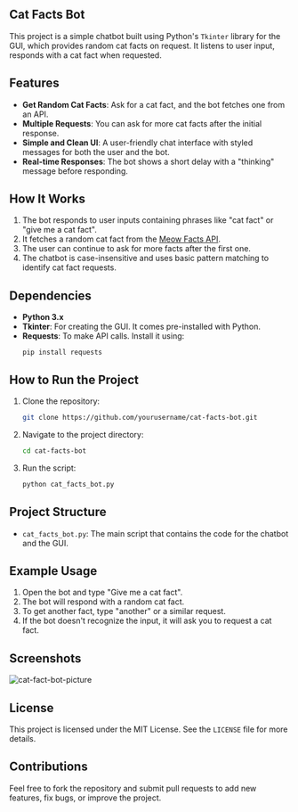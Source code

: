 ## Cat Facts Bot

This project is a simple chatbot built using Python's `Tkinter` library for the GUI, which provides random cat facts on request. It listens to user input, responds with a cat fact when requested.
## Features
- **Get Random Cat Facts**: Ask for a cat fact, and the bot fetches one from an API.
- **Multiple Requests**: You can ask for more cat facts after the initial response.
- **Simple and Clean UI**: A user-friendly chat interface with styled messages for both the user and the bot.
- **Real-time Responses**: The bot shows a short delay with a "thinking" message before responding.

## How It Works
1. The bot responds to user inputs containing phrases like "cat fact" or "give me a cat fact".
2. It fetches a random cat fact from the [Meow Facts API](https://meowfacts.herokuapp.com/).
3. The user can continue to ask for more facts after the first one.
4. The chatbot is case-insensitive and uses basic pattern matching to identify cat fact requests.

## Dependencies
- **Python 3.x**
- **Tkinter**: For creating the GUI. It comes pre-installed with Python.
- **Requests**: To make API calls. Install it using:
  ```
  pip install requests
  ```

## How to Run the Project
1. Clone the repository:
   ```bash
   git clone https://github.com/yourusername/cat-facts-bot.git
   ```
2. Navigate to the project directory:
   ```bash
   cd cat-facts-bot
   ```
3. Run the script:
   ```bash
   python cat_facts_bot.py
   ```

## Project Structure
- `cat_facts_bot.py`: The main script that contains the code for the chatbot and the GUI.
  
## Example Usage
1. Open the bot and type "Give me a cat fact".
2. The bot will respond with a random cat fact.
3. To get another fact, type "another" or a similar request.
4. If the bot doesn't recognize the input, it will ask you to request a cat fact.

## Screenshots
![cat-fact-bot-picture](https://github.com/user-attachments/assets/1259607c-f4c8-446b-bc27-1bf6c9f8d19d)



## License
This project is licensed under the MIT License. See the `LICENSE` file for more details.

## Contributions
Feel free to fork the repository and submit pull requests to add new features, fix bugs, or improve the project.
